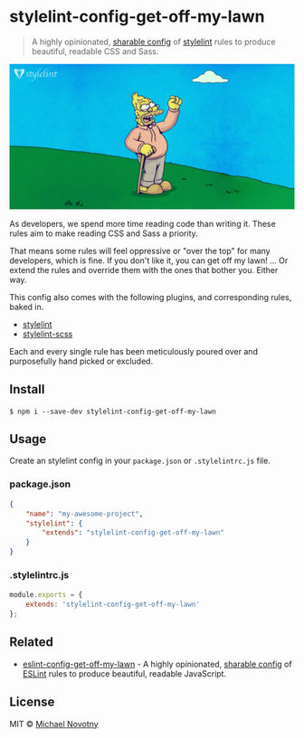 # stylelint-config-get-off-my-lawn

> A highly opinionated, [sharable config](https://github.com/stylelint/stylelint/blob/master/docs/user-guide/configuration.md#extends) of [stylelint](http://stylelint.io) rules to produce beautiful, readable CSS and Sass.

![stylelint-config-get-off-my-lawn](assets/logo.jpg)

As developers, we spend more time reading code than writing it. These rules aim to make reading CSS and Sass a priority.

That means some rules will feel oppressive or "over the top" for many developers, which is fine. If you don't like it, you can get off my lawn! ... Or extend the rules and override them with the ones that bother you. Either way.

This config also comes with the following plugins, and corresponding rules, baked in.

* [stylelint](https://www.npmjs.com/package/stylelint)
* [stylelint-scss](https://www.npmjs.com/package/stylelint-scss)

Each and every single rule has been meticulously poured over and purposefully hand picked or excluded.

## Install

```
$ npm i --save-dev stylelint-config-get-off-my-lawn
```

## Usage

Create an stylelint config in your `package.json` or `.stylelintrc.js` file.

### package.json

```json
{
	"name": "my-awesome-project",
	"stylelint": {
		"extends": "stylelint-config-get-off-my-lawn"
	}
}
```

### .stylelintrc.js

```js
module.exports = {
    extends: 'stylelint-config-get-off-my-lawn'
};
```

## Related

* [eslint-config-get-off-my-lawn](https://www.npmjs.com/package/eslint-config-get-off-my-lawn) - A highly opinionated, [sharable config](http://eslint.org/docs/developer-guide/shareable-configs.html) of [ESLint](http://eslint.org) rules to produce beautiful, readable JavaScript.

## License

MIT © [Michael Novotny](http://manovotny.com)
